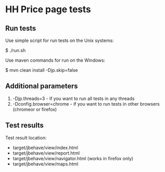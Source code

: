 # HH Price page tests

## Run tests

Use simple script for run tests on the Unix systems:

$   ./run.sh
    
Use maven commands for run on the Windows:

$   mvn clean install -Djp.skip=false

## Additional parameters

1. -Djp.threads=3 			- if you want to run all tests in any threads
2. -Dconfig.browser=chrome		- if you want to run tests in other browsers (chromeor or firefox)

## Test results

Test result location:

- target/jbehave/view/index.html
- target/jbehave/view/report.html
- target/jbehave/view/navigator.html (works in firefox only)
- target/jbehave/view/maps.html
